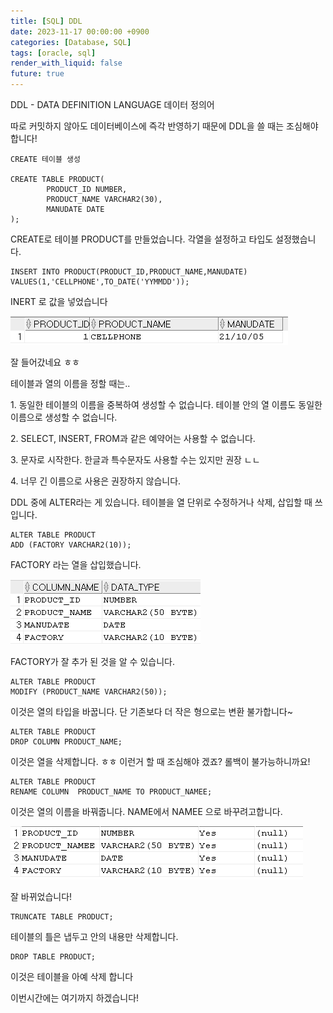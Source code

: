 ```yaml
---
title: [SQL] DDL
date: 2023-11-17 00:00:00 +0900
categories: [Database, SQL]
tags: [oracle, sql]
render_with_liquid: false
future: true
---
```


DDL - DATA DEFINITION LANGUAGE 데이터 정의어

따로 커밋하지 않아도 데이터베이스에 즉각 반영하기 때문에 DDL을 쓸 때는 조심해야합니다!

```
CREATE 테이블 생성

CREATE TABLE PRODUCT(
        PRODUCT_ID NUMBER,
        PRODUCT_NAME VARCHAR2(30),
        MANUDATE DATE
);
```

CREATE로 테이블 PRODUCT를 만들었습니다. 각열을 설정하고 타입도 설정했습니다.

```
INSERT INTO PRODUCT(PRODUCT_ID,PRODUCT_NAME,MANUDATE)
VALUES(1,'CELLPHONE',TO_DATE('YYMMDD'));
```

INERT 로 값을 넣었습니다

![Desktop View](/assets/img/Database/SQL/DDL/1.png)


잘 들어갔네요 ㅎㅎ

테이블과 열의 이름을 정할 때는..

1\. 동일한 테이블의 이름을 중복하여 생성할 수 없습니다. 테이블 안의 열 이름도 동일한 이름으로 생성할 수 없습니다.


2\. SELECT, INSERT, FROM과 같은 예약어는 사용할 수 없습니다.

3\. 문자로 시작한다. 한글과 특수문자도 사용할 수는 있지만 권장 ㄴㄴ

4\. 너무 긴 이름으로 사용은 권장하지 않습니다.

DDL 중에 ALTER라는 게 있습니다. 테이블을 열 단위로 수정하거나 삭제, 삽입할 때 쓰입니다.

```
ALTER TABLE PRODUCT
ADD (FACTORY VARCHAR2(10));
```

FACTORY 라는 열을 삽입했습니다.

![Desktop View](/assets/img/Database/SQL/DDL/2.png)

FACTORY가 잘 추가 된 것을 알 수 있습니다.

```
ALTER TABLE PRODUCT
MODIFY (PRODUCT_NAME VARCHAR2(50));
```

이것은 열의 타입을 바꿉니다. 단 기존보다 더 작은 형으로는 변환 불가합니다~

```
ALTER TABLE PRODUCT
DROP COLUMN PRODUCT_NAME;
```

이것은 열을 삭제합니다. ㅎㅎ 이런거 할 때 조심해야 겠죠? 롤백이 불가능하니까요!

```
ALTER TABLE PRODUCT
RENAME COLUMN  PRODUCT_NAME TO PRODUCT_NAMEE;
```

이것은 열의 이름을 바꿔줍니다. NAME에서 NAMEE 으로 바꾸려고합니다.

![Desktop View](/assets/img/Database/SQL/DDL/3.png)

잘 바뀌었습니다!

```
TRUNCATE TABLE PRODUCT;
```

테이블의 틀은 냅두고 안의 내용만 삭제합니다.

```
DROP TABLE PRODUCT;
```

이것은 테이블을 아예 삭제 합니다

이번시간에는 여기까지 하겠습니다!